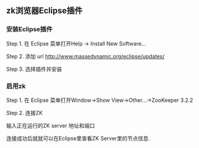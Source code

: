 ## zk浏览器Eclipse插件

### 安装Eclipse插件
Step 1. 在 Eclipse  菜单打开Help -> Install New Software…



Step 2. 添加 url  http://www.massedynamic.org/eclipse/updates/



Step 3. 选择插件并安装



### 启用zk
Step 1. 在 Eclipse  菜单打开Window->Show View->Other…->ZooKeeper 3.2.2



Step 2. 连接ZK

输入正在运行的ZK server 地址和端口



连接成功后就就可以在Eclipse里查看ZK Server里的节点信息.